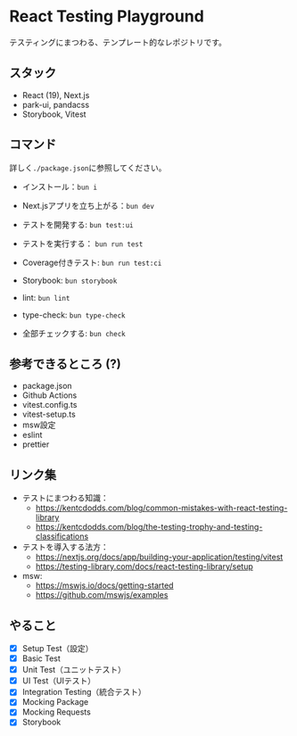 # React Testing Playground

テスティングにまつわる、テンプレート的なレポジトリです。

## スタック

- React (19), Next.js
- park-ui, pandacss
- Storybook, Vitest

## コマンド

詳しく`./package.json`に参照してください。

- インストール：`bun i` 
- Next.jsアプリを立ち上がる：`bun dev`
- テストを開発する: `bun test:ui`
- テストを実行する： `bun run test`
- Coverage付きテスト: `bun run test:ci`
- Storybook: `bun storybook`

- lint: `bun lint`
- type-check: `bun type-check`
- 全部チェックする: `bun check`

## 参考できるところ (?)
- package.json
- Github Actions
- vitest.config.ts
- vitest-setup.ts
- msw設定
- eslint
- prettier
  
## リンク集
- テストにまつわる知識：
  - https://kentcdodds.com/blog/common-mistakes-with-react-testing-library
  - https://kentcdodds.com/blog/the-testing-trophy-and-testing-classifications
- テストを導入する法方：
  - https://nextjs.org/docs/app/building-your-application/testing/vitest
  - https://testing-library.com/docs/react-testing-library/setup
- msw: 
  - https://mswjs.io/docs/getting-started
  - https://github.com/mswjs/examples
  
## やること
- [x] Setup Test（設定）
- [x] Basic Test
- [x] Unit Test（ユニットテスト）
- [x] UI Test（UIテスト）
- [x] Integration Testing（統合テスト）
- [x] Mocking Package
- [x] Mocking Requests
- [x] Storybook 